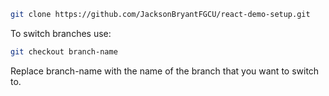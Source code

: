 ```bash
git clone https://github.com/JacksonBryantFGCU/react-demo-setup.git
```

To switch branches use:

```bash
git checkout branch-name
```

Replace branch-name with the name of the branch that you want to switch to.
